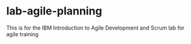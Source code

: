# lab-agile-planning
This is for the IBM Introduction to Agile Development and Scrum lab for agile training 
